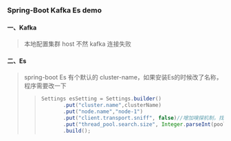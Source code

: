 ### Spring-Boot Kafka Es demo

#### 一、Kafka

>本地配置集群 host  不然 kafka 连接失败



#### 二、Es

>spring-boot Es 有个默认的 cluster-name，如果安装Es的时候改了名称，程序需要改一下
>
>>```java
>>Settings esSetting = Settings.builder()
>>        .put("cluster.name",clusterName)
>>        .put("node.name","node-1")
>>        .put("client.transport.sniff", false)//增加嗅探机制，找到ES集群
>>        .put("thread_pool.search.size", Integer.parseInt(poolSize))//增加线程池个数，暂时设为5
>>        .build();
>>```

